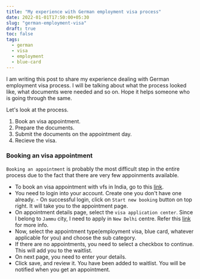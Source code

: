 ```yaml
---
title: "My experience with German employment visa process"
date: 2022-01-01T17:50:00+05:30
slug: "german-employment-visa"
draft: true
toc: false
tags:
  - german
  - visa
  - employment
  - blue-card
---
```


I am writing this post to share my experience dealing with German employment visa process. I will be talking about what the process looked like, what documents were needed and so on. Hope it helps someone who is going through the same.

Let's look at the process.
1. Book an visa appointment.
2. Prepare the documents.
3. Submit the documents on the appointment day.
4. Recieve the visa.

### Booking an visa appointment
`Booking an appointment` is probably the most difficult step in the entire process due to the fact that there are very few appoinments available.

- To book an visa appointment with vfs in India, go to this [link](https://visa.vfsglobal.com/ind/en/deu/login). 
- You need to login into your account. Create one you don't have one already. - On successful login, click on `Start new booking` button on top right. It will take you to the appointment page.
- On appointment details page, select the `visa application center`. Since I belong to `Jammu` city, I need to apply in `New Delhi` centre. Refer this [link](https://visa.vfsglobal.com/ind/en/deu/apply-visa) for more info.
- Now, select the appointment type(employment visa, blue card, whatever applicable for you) and choose the sub category.
- If there are no appointments, you need to select a checkbox to continue. This will add you to the waitlist. 
- On next page, you need to enter your details.
- Click save, and review it. You have been added to waitlist. You will be notified when you get an appointment.

